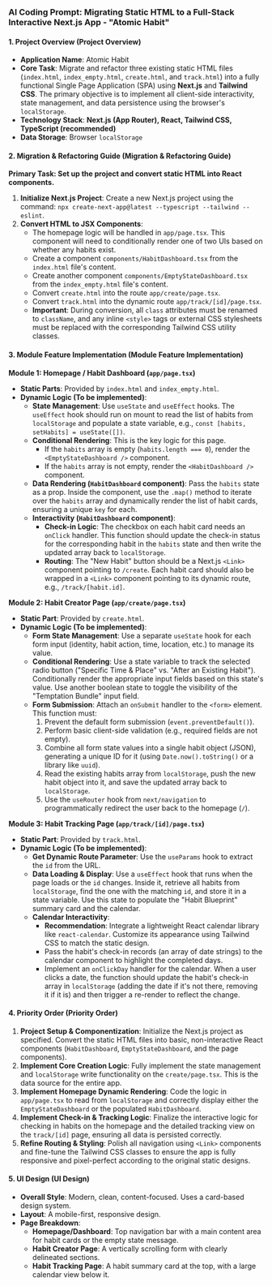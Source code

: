 
### **AI Coding Prompt: Migrating Static HTML to a Full-Stack Interactive Next.js App - "Atomic Habit"**

#### **1. Project Overview (Project Overview)**

*   **Application Name**: Atomic Habit
*   **Core Task**: Migrate and refactor three existing static HTML files (`index.html`, `index_empty.html`, `create.html`, and `track.html`) into a fully functional Single Page Application (SPA) using **Next.js** and **Tailwind CSS**. The primary objective is to implement all client-side interactivity, state management, and data persistence using the browser's `localStorage`.
*   **Technology Stack**: **Next.js (App Router), React, Tailwind CSS, TypeScript (recommended)**
*   **Data Storage**: Browser `localStorage`

#### **2. Migration & Refactoring Guide (Migration & Refactoring Guide)**

**Primary Task: Set up the project and convert static HTML into React components.**

1.  **Initialize Next.js Project**: Create a new Next.js project using the command: `npx create-next-app@latest --typescript --tailwind --eslint`.
2.  **Convert HTML to JSX Components**:
    *   The homepage logic will be handled in `app/page.tsx`. This component will need to conditionally render one of two UIs based on whether any habits exist.
    *   Create a component `components/HabitDashboard.tsx` from the `index.html` file's content.
    *   Create another component `components/EmptyStateDashboard.tsx` from the `index_empty.html` file's content.
    *   Convert `create.html` into the route `app/create/page.tsx`.
    *   Convert `track.html` into the dynamic route `app/track/[id]/page.tsx`.
    *   **Important**: During conversion, all `class` attributes must be renamed to `className`, and any inline `<style>` tags or external CSS stylesheets must be replaced with the corresponding Tailwind CSS utility classes.

#### **3. Module Feature Implementation (Module Feature Implementation)**

**Module 1: Homepage / Habit Dashboard (`app/page.tsx`)**

*   **Static Parts**: Provided by `index.html` and `index_empty.html`.
*   **Dynamic Logic (To be implemented)**:
    *   **State Management**: Use `useState` and `useEffect` hooks. The `useEffect` hook should run on mount to read the list of habits from `localStorage` and populate a state variable, e.g., `const [habits, setHabits] = useState([])`.
    *   **Conditional Rendering**: This is the key logic for this page.
        *   If the `habits` array is empty (`habits.length === 0`), render the `<EmptyStateDashboard />` component.
        *   If the `habits` array is not empty, render the `<HabitDashboard />` component.
    *   **Data Rendering (`HabitDashboard` component)**: Pass the `habits` state as a prop. Inside the component, use the `.map()` method to iterate over the `habits` array and dynamically render the list of habit cards, ensuring a unique `key` for each.
    *   **Interactivity (`HabitDashboard` component)**:
        *   **Check-in Logic**: The checkbox on each habit card needs an `onClick` handler. This function should update the check-in status for the corresponding habit in the `habits` state and then write the updated array back to `localStorage`.
        *   **Routing**: The "New Habit" button should be a Next.js `<Link>` component pointing to `/create`. Each habit card should also be wrapped in a `<Link>` component pointing to its dynamic route, e.g., `/track/[habit.id]`.

**Module 2: Habit Creator Page (`app/create/page.tsx`)**

*   **Static Part**: Provided by `create.html`.
*   **Dynamic Logic (To be implemented)**:
    *   **Form State Management**: Use a separate `useState` hook for each form input (identity, habit action, time, location, etc.) to manage its value.
    *   **Conditional Rendering**: Use a state variable to track the selected radio button ("Specific Time & Place" vs. "After an Existing Habit"). Conditionally render the appropriate input fields based on this state's value. Use another boolean state to toggle the visibility of the "Temptation Bundle" input field.
    *   **Form Submission**: Attach an `onSubmit` handler to the `<form>` element. This function must:
        1.  Prevent the default form submission (`event.preventDefault()`).
        2.  Perform basic client-side validation (e.g., required fields are not empty).
        3.  Combine all form state values into a single habit object (JSON), generating a unique ID for it (using `Date.now().toString()` or a library like `uuid`).
        4.  Read the existing habits array from `localStorage`, push the new habit object into it, and save the updated array back to `localStorage`.
        5.  Use the `useRouter` hook from `next/navigation` to programmatically redirect the user back to the homepage (`/`).

**Module 3: Habit Tracking Page (`app/track/[id]/page.tsx`)**

*   **Static Part**: Provided by `track.html`.
*   **Dynamic Logic (To be implemented)**:
    *   **Get Dynamic Route Parameter**: Use the `useParams` hook to extract the `id` from the URL.
    *   **Data Loading & Display**: Use a `useEffect` hook that runs when the page loads or the `id` changes. Inside it, retrieve all habits from `localStorage`, find the one with the matching `id`, and store it in a state variable. Use this state to populate the "Habit Blueprint" summary card and the calendar.
    *   **Calendar Interactivity**:
        *   **Recommendation**: Integrate a lightweight React calendar library like `react-calendar`. Customize its appearance using Tailwind CSS to match the static design.
        *   Pass the habit's check-in records (an array of date strings) to the calendar component to highlight the completed days.
        *   Implement an `onClickDay` handler for the calendar. When a user clicks a date, the function should update the habit's check-in array in `localStorage` (adding the date if it's not there, removing it if it is) and then trigger a re-render to reflect the change.

#### **4. Priority Order (Priority Order)**

1.  **Project Setup & Componentization**: Initialize the Next.js project as specified. Convert the static HTML files into basic, non-interactive React components (`HabitDashboard`, `EmptyStateDashboard`, and the page components).
2.  **Implement Core Creation Logic**: Fully implement the state management and `localStorage` write functionality on the `create/page.tsx`. This is the data source for the entire app.
3.  **Implement Homepage Dynamic Rendering**: Code the logic in `app/page.tsx` to read from `localStorage` and correctly display either the `EmptyStateDashboard` or the populated `HabitDashboard`.
4.  **Implement Check-in & Tracking Logic**: Finalize the interactive logic for checking in habits on the homepage and the detailed tracking view on the `track/[id]` page, ensuring all data is persisted correctly.
5.  **Refine Routing & Styling**: Polish all navigation using `<Link>` components and fine-tune the Tailwind CSS classes to ensure the app is fully responsive and pixel-perfect according to the original static designs.

#### **5. UI Design (UI Design)**

*   **Overall Style**: Modern, clean, content-focused. Uses a card-based design system.
*   **Layout**: A mobile-first, responsive design.
*   **Page Breakdown**:
    *   **Homepage/Dashboard**: Top navigation bar with a main content area for habit cards or the empty state message.
    *   **Habit Creator Page**: A vertically scrolling form with clearly delineated sections.
    *   **Habit Tracking Page**: A habit summary card at the top, with a large calendar view below it.
